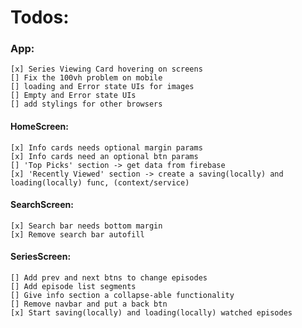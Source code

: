 # Todos:

### App:
    [x] Series Viewing Card hovering on screens
    [] Fix the 100vh problem on mobile
    [] loading and Error state UIs for images
    [] Empty and Error state UIs
    [] add stylings for other browsers

#### HomeScreen:
    [x] Info cards needs optional margin params
    [x] Info cards need an optional btn params
    [] 'Top Picks' section -> get data from firebase
    [x] 'Recently Viewed' section -> create a saving(locally) and loading(locally) func, (context/service)

#### SearchScreen:
    [x] Search bar needs bottom margin
    [x] Remove search bar autofill

#### SeriesScreen:
    [] Add prev and next btns to change episodes
    [] Add episode list segments
    [] Give info section a collapse-able functionality
    [] Remove navbar and put a back btn
    [x] Start saving(locally) and loading(locally) watched episodes
